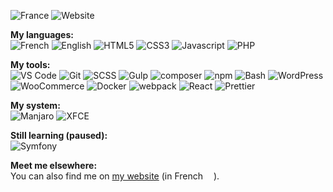 ![France](https://img.shields.io/badge/Country-France-efefef?style=for-the-badge&colorA=02478e) ![Website](https://img.shields.io/website?label=Website&down_message=offline&style=for-the-badge&up_color=efefef&colorA=02478e&up_message=online&url=https%3A%2F%2Fwww.armandphilippot.com%2F)

**My languages:**  
![French](https://img.shields.io/badge/-French-02478e?style=for-the-badge) ![English](https://img.shields.io/badge/-English-02478e?style=for-the-badge) ![HTML5](https://img.shields.io/badge/-HTML5-E44D26?style=for-the-badge&logo=html5&logoColor=white) ![CSS3](https://img.shields.io/badge/-CSS-1572B6?style=for-the-badge&logo=css3&logoColor=white) ![Javascript](https://img.shields.io/badge/-Javascript-F0DB4F?style=for-the-badge&logo=javascript&logoColor=323330) ![PHP](https://img.shields.io/badge/-PHP-6181B6?style=for-the-badge&logo=php&logoColor=white)

**My tools:**  
![VS Code](https://img.shields.io/badge/-VS_Code-007acc?style=for-the-badge&logo=visual-studio-code&logoColor=white) ![Git](https://img.shields.io/badge/-Git-F34F29?style=for-the-badge&logo=git&logoColor=white) ![SCSS](https://img.shields.io/badge/-SCSS-CB6699?style=for-the-badge&logo=sass&logoColor=white) ![Gulp](https://img.shields.io/badge/-Gulp-EB4A4B?style=for-the-badge&logo=gulp&logoColor=white) ![composer](https://img.shields.io/badge/-Composer-885630?style=for-the-badge&logo=composer&logoColor=white) ![npm](https://img.shields.io/badge/-npm-CB3837?style=for-the-badge&logo=npm&logoColor=white) ![Bash](https://img.shields.io/badge/-Bash-3E474A?style=for-the-badge&logo=gnu-bash&logoColor=white) ![WordPress](https://img.shields.io/badge/-WordPress-32373c?style=for-the-badge&logo=wordpress&logoColor=white) ![WooCommerce](https://img.shields.io/badge/-WooCommerce-9a5c8f?style=for-the-badge&logo=woo&logoColor=white) ![Docker](https://img.shields.io/badge/-Docker-00AADA?style=for-the-badge&logo=docker&logoColor=white) ![webpack](https://img.shields.io/badge/-webpack-8DD6F9?style=for-the-badge&logo=Webpack&logoColor=black) ![React](https://img.shields.io/badge/-React-61dafb?style=for-the-badge&logo=react&logoColor=black) ![Prettier](https://img.shields.io/badge/-Prettier-F7B93E?style=for-the-badge&logo=prettier&logoColor=white)

**My system:**  
![Manjaro](https://img.shields.io/badge/-Manjaro-35BF5C?style=for-the-badge&logo=manjaro&logoColor=white) ![XFCE](https://img.shields.io/badge/-XFCE-2284F2?style=for-the-badge&logo=XFCE&logoColor=white)

**Still learning (paused):**  
![Symfony](https://img.shields.io/badge/-Symfony-1A171B?style=for-the-badge&logo=symfony&logoColor=white)

**Meet me elsewhere:**  
You can also find me on [my website](https://www.armandphilippot.com/) (in French <img src="https://image.flaticon.com/icons/svg/197/197560.svg" width="13"/>).
